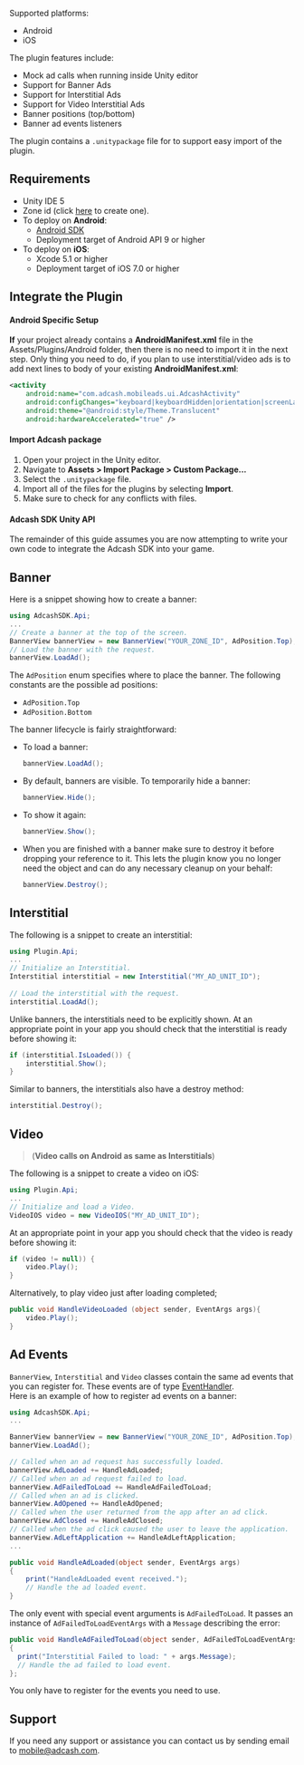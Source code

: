 ﻿Supported platforms:

* Android
* iOS

The plugin features include:

* Mock ad calls when running inside Unity editor
* Support for Banner Ads
* Support for Interstitial Ads
* Support for Video Interstitial Ads
* Banner positions (top/bottom)
* Banner ad events listeners

The plugin contains a `.unitypackage` file for to support easy import of the plugin.

## Requirements

* Unity IDE 5
* Zone id (click [here](https://www.adcash.com/console/scripts.php) to create one).
* To deploy on **Android**:    
    * [Android SDK](https://developer.android.com/sdk/index.html#Other)
    * Deployment target of Android API 9 or higher
* To deploy on **iOS**:
    * Xcode 5.1 or higher
    * Deployment target of iOS 7.0 or higher

## Integrate the Plugin

#### Android Specific Setup
**If** your project already contains a **AndroidManifest.xml** file in the Assets/Plugins/Android folder, then there is no need to import it in the next step. Only thing you need to do, if you plan to use interstitial/video ads is to add next lines **<application>** to body of your existing **AndroidManifest.xml**:    
```xml    
<activity
    android:name="com.adcash.mobileads.ui.AdcashActivity"
    android:configChanges="keyboard|keyboardHidden|orientation|screenLayout|uiMode|screenSize|smallestScreenSize" 
    android:theme="@android:style/Theme.Translucent"
    android:hardwareAccelerated="true" /> 
```

#### Import Adcash package
1. Open your project in the Unity editor.
2. Navigate to **Assets > Import Package > Custom Package...**
3. Select the `.unitypackage` file.
4. Import all of the files for the plugins by selecting **Import**. 
5. Make sure to check for any conflicts with files.

#### Adcash SDK Unity API
The remainder of this guide assumes you are now attempting to write your own code to integrate the Adcash SDK into your game.

## Banner
Here is a snippet showing how to create a banner:

```csharp
using AdcashSDK.Api;
...
// Create a banner at the top of the screen.
BannerView bannerView = new BannerView("YOUR_ZONE_ID", AdPosition.Top);
// Load the banner with the request.
bannerView.LoadAd();
```

The `AdPosition` enum specifies where to place the banner. The following constants are the possible ad positions:

* `AdPosition.Top`
* `AdPosition.Bottom`

The banner lifecycle is fairly straightforward:

* To load a banner:

	```csharp
	bannerView.LoadAd();
	```

* By default, banners are visible. To temporarily hide a banner:

    ```csharp
    bannerView.Hide();
    ```

* To show it again:

    ```csharp
    bannerView.Show();
    ```

* When you are finished with a banner make sure to destroy it before dropping your reference to it. This lets the plugin know you no longer need the object and can do any necessary cleanup on your behalf:

    ```csharp
    bannerView.Destroy();
    ```

## Interstitial
The following is a snippet to create an interstitial:

```csharp
using Plugin.Api;
...
// Initialize an Interstitial.
Interstitial interstitial = new Interstitial("MY_AD_UNIT_ID"); 
   
// Load the interstitial with the request.
interstitial.LoadAd();
```

Unlike banners, the interstitials need to be explicitly shown. At an appropriate point in your app you should check that the interstitial is ready before showing it:

```csharp
if (interstitial.IsLoaded()) {
    interstitial.Show();
}
```

Similar to banners, the interstitials also have a destroy method:

```csharp
interstitial.Destroy();
```

## Video 
 > (**Video calls on Android as same as Interstitials**)

The following is a snippet to create a video on iOS:

```csharp
using Plugin.Api;
...
// Initialize and load a Video.
VideoIOS video = new VideoIOS("MY_AD_UNIT_ID"); 
```

At an appropriate point in your app you should check that the video is ready before showing it:


```csharp
if (video != null)) {
    video.Play();
}
```

Alternatively, to play video just after loading completed;

```csharp
public void HandleVideoLoaded (object sender, EventArgs args){
	video.Play();
}
```

## Ad Events
`BannerView`, `Interstitial` and `Video` classes contain the same ad events that you can register for. These events are of type [EventHandler](http://msdn.microsoft.com/en-us/library/db0etb8x%28v=vs.110%29.aspx).   
Here is an example of how to register ad events on a banner:

```csharp
using AdcashSDK.Api;
...

BannerView bannerView = new BannerView("YOUR_ZONE_ID", AdPosition.Top);
bannerView.LoadAd();

// Called when an ad request has successfully loaded.
bannerView.AdLoaded += HandleAdLoaded;
// Called when an ad request failed to load.
bannerView.AdFailedToLoad += HandleAdFailedToLoad;
// Called when an ad is clicked.
bannerView.AdOpened += HandleAdOpened;
// Called when the user returned from the app after an ad click.
bannerView.AdClosed += HandleAdClosed;
// Called when the ad click caused the user to leave the application.
bannerView.AdLeftApplication += HandleAdLeftApplication;
...

public void HandleAdLoaded(object sender, EventArgs args)
{
    print("HandleAdLoaded event received.");
    // Handle the ad loaded event.
}
```

The only event with special event arguments is `AdFailedToLoad`. It passes an instance of `AdFailedToLoadEventArgs` with a `Message` describing the error:

```csharp
public void HandleAdFailedToLoad(object sender, AdFailedToLoadEventArgs args)
{
  print("Interstitial Failed to load: " + args.Message);
  // Handle the ad failed to load event.
};
```

You only have to register for the events you need to use.

## Support
If you need any support or assistance you can contact us by sending email to <mobile@adcash.com>.